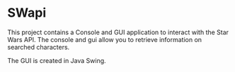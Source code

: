 # SWapi

This project contains a Console and GUI application to interact with the Star Wars API.
The console and gui allow you to retrieve information on searched characters.

The GUI is created in Java Swing.
